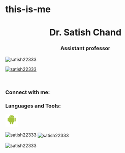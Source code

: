 # this-is-me
<h1 align="center">Dr. Satish Chand</h1>
<h3 align="center">Assistant professor</h3>

<p align="left"> <img src="https://komarev.com/ghpvc/?username=satish22333&label=Profile%20views&color=0e75b6&style=flat" alt="satish22333" /> </p>

<p align="left"> <a href="https://github.com/ryo-ma/github-profile-trophy"><img src="https://github-profile-trophy.vercel.app/?username=satish22333" alt="satish22333" /></a> </p>

<p align="left"> <a href="https://twitter.com/" target="blank"><img src="https://img.shields.io/twitter/follow/?logo=twitter&style=for-the-badge" alt="" /></a> </p>

<h3 align="left">Connect with me:</h3>
<p align="left">
</p>

<h3 align="left">Languages and Tools:</h3>
<p align="left"> <a href="https://developer.android.com" target="_blank" rel="noreferrer"> <img src="https://raw.githubusercontent.com/devicons/devicon/master/icons/android/android-original-wordmark.svg" alt="android" width="40" height="40"/> </a> </p>

<p><img align="left" src="https://github-readme-stats.vercel.app/api/top-langs?username=satish22333&show_icons=true&locale=en&layout=compact" alt="satish22333" /></p>

<p>&nbsp;<img align="center" src="https://github-readme-stats.vercel.app/api?username=satish22333&show_icons=true&locale=en" alt="satish22333" /></p>

<p><img align="center" src="https://github-readme-streak-stats.herokuapp.com/?user=satish22333&" alt="satish22333" /></p>
